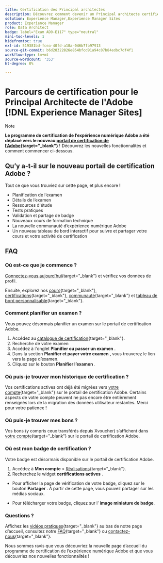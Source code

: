 ```yaml
---
title: Certification des Principal architectes
description: Découvrez comment devenir un Principal architecte certifié dans Experience Manager Sites.
solution: Experience Manager,Experience Manager Sites
product: Experience Manager
role: Data Architect
badge: label="Exam AD0-E117" type="neutral"
mini-toc-levels: 1
hidefromtoc: true
exl-id: 519381bd-fcea-40fd-a10a-046b7fb97913
source-git-commit: b6d28322826e854bfcd91a94c07b84edbc7df4f1
workflow-type: tm+mt
source-wordcount: '353'
ht-degree: 0%

---
```


# Parcours de certification pour le Principal Architecte de l&#39;Adobe [!DNL Experience Manager Sites]

>[!NOTE]
>
>**Le programme de certification de l’expérience numérique Adobe a été déplacé vers le nouveau [portail de certification de l’Adobe](https://certification.adobe.com/){target="_blank"} !** Découvrez les nouvelles fonctionnalités et comment commencer ci-dessous.

## Qu’y a-t-il sur le nouveau portail de certification Adobe ?

Tout ce que vous trouviez sur cette page, et plus encore !

* Planification de l’examen
* Détails de l’examen
* Ressources d&#39;étude
* Tests pratiques
* Validation et partage de badge
* Nouveaux cours de formation technique
* La nouvelle communauté d’expérience numérique Adobe
* Un nouveau tableau de bord interactif pour suivre et partager votre cours et votre activité de certification

## FAQ

### Où est-ce que je commence ?

[Connectez-vous aujourd’hui](https://certification.adobe.com/){target="_blank"} et vérifiez vos données de profil.

Ensuite, explorez nos [cours](https://certification.adobe.com/courses/?/courses){target="_blank"}, [certifications](https://certification.adobe.com/certifications){target="_blank"}, [communauté](https://certification.adobe.com/community/){target="_blank"} et [tableau de bord personnalisable](https://certification.adobe.com/user/dashboard){target="_blank"}.

### Comment planifier un examen ?

Vous pouvez désormais planifier un examen sur le portail de certification Adobe.

1. Accédez au [catalogue de certification](https://certification.adobe.com/certifications){target="_blank"}.
2. Recherche de votre examen
3. Accédez à l&#39;onglet **Planifier ou passer un examen** .
4. Dans la section **Planifier et payer votre examen** , vous trouverez le lien vers la page d’examen.
5. Cliquez sur le bouton **Planifier l’examen** .

### Où puis-je trouver mon historique de certification ?

Vos certifications actives ont déjà été migrées vers [votre compte](https://certification.adobe.com/user/certifications){target="_blank"} sur le portail de certification Adobe. Certains aspects de votre compte peuvent ne pas encore être entièrement renseignés lors de la migration des données utilisateur restantes. Merci pour votre patience !

### Où puis-je trouver mes bons ?

Vos bons (y compris ceux transférés depuis Xvoucher) s’affichent dans [votre compte](https://certification.adobe.com/user/purchases){target="_blank"} sur le portail de certification Adobe.

### Où est mon badge de certification ?

Votre badge est désormais disponible sur le portail de certification Adobe.

1. Accédez à **Mon compte** > [Réalisations](https://certification.adobe.com/user/achievements?%2Fuser%2Fachievements){target="_blank"}.
2. Recherchez le widget **certifications actives** .

* Pour afficher la page de vérification de votre badge, cliquez sur le bouton **Partager** . À partir de cette page, vous pouvez partager sur les médias sociaux.

* Pour télécharger votre badge, cliquez sur l’ **image miniature de badge**.

### Questions ?

Affichez les [vidéos pratiques](https://certification.adobe.com/#){target="_blank"} au bas de notre page d’accueil, consultez notre [FAQ](https://certification.adobe.com/support/faq){target="_blank"} ou [contactez-nous](https://certification.adobe.com/support/contactus){target="_blank"}.

Nous sommes ravis que vous découvriez la nouvelle page d’accueil du programme de certification de l’expérience numérique Adobe et que vous découvriez nos nouvelles fonctionnalités !

<!-- 

## Exam details {#exam-details}

* Level: Master (3-5 years' experience)
* Passing Score: 29/50
* Time: 100 mins
* Delivery: Online proctored (requires camera access)
* Available languages: English, Japanese
* Cost: $225 (global) / $150 (India)
* Exam ID: AD0-E117 (English), AD0-E117-J (Japanese)

{{questions}}

-->
